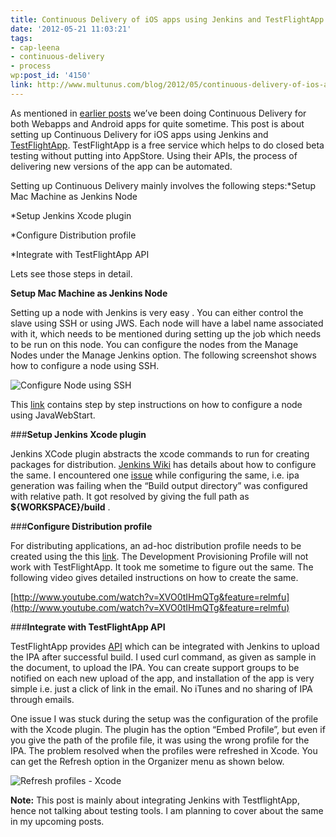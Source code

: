 ```yaml
---
title: Continuous Delivery of iOS apps using Jenkins and TestFlightApp
date: '2012-05-21 11:03:21'
tags:
- cap-leena
- continuous-delivery
- process
wp:post_id: '4150'
link: http://www.multunus.com/blog/2012/05/continuous-delivery-of-ios-apps-using-jenkins-and-testflightapp/
---
```


As mentioned in 
[earlier posts](http://www.multunus.com/blog/categories/continuous-delivery/) we’ve been doing Continuous Delivery for both Webapps and Android apps for quite sometime. This post is about setting up Continuous Delivery for iOS apps using Jenkins and 
[TestFlightApp](http://testflightapp.com). TestFlightApp is a free service which helps to do closed beta testing without putting into AppStore. Using their APIs, the process of delivering new versions of the app can be automated.


<!-- more -->

Setting up Continuous Delivery mainly involves the following steps:*Setup Mac Machine as Jenkins Node

    
*Setup Jenkins Xcode plugin

    
*Configure Distribution profile

    
*Integrate with TestFlightApp API

Lets see those steps in detail.


**Setup Mac Machine as Jenkins Node**


Setting up a node with Jenkins is very easy . You can either control the slave using SSH or using JWS. Each node will have a label name associated with it, which needs to be mentioned during setting up the job which needs to be run on this node. You can configure the nodes from the Manage Nodes under the Manage Jenkins option. The following screenshot shows how to configure a node using SSH.


![Configure Node using SSH](https://s3.amazonaws.com/multunus-cdimages/jenkins_node.png)

This 
[link](https://wiki.jenkins-ci.org/display/JENKINS/Step+by+step+guide+to+set+up+master+and+slave+machines) contains step by step instructions on how to configure a node using JavaWebStart.


###**Setup Jenkins Xcode plugin**


Jenkins XCode plugin abstracts the xcode commands to run for creating packages for distribution. 
[Jenkins Wiki](https://wiki.jenkins-ci.org/display/JENKINS/Xcode+Plugin) has details about how to configure the same. I encountered one 
[issue](https://issues.jenkins-ci.org/browse/JENKINQS-12635?focusedCommentId=161518#comment-161518) while configuring the same, i.e. ipa generation was failing when the “Build output directory” was configured with relative path. It got resolved by giving the full path as 
**${WORKSPACE}/build**
.


###**Configure Distribution profile**


For distributing applications, an ad-hoc distribution profile needs to be created using the this 
[link](https://developer.apple.com/ios/manage/provisioningprofiles/create.action?type=2). The Development Provisioning Profile will not work with TestFlightApp. It took me sometime to figure out the same. The following video gives detailed instructions on how to create the same.


[http://www.youtube.com/watch?v=XVO0tIHmQTg&feature=relmfu](http://www.youtube.com/watch?v=XVO0tIHmQTg&feature=relmfu)


###**Integrate with TestFlightApp API**


TestFlightApp provides 
[API](https://testflightapp.com/api/doc/) which can be integrated with Jenkins to upload the IPA after successful build. I used curl command, as given as sample in the document, to upload the IPA. You can create support groups to be notified on each new upload of the app, and installation of the app is very simple i.e. just a click of link in the email. No iTunes and no sharing of IPA through emails.

One issue I was stuck during the setup was the configuration of the profile with the Xcode plugin. The plugin has the option “Embed Profile”, but even if you give the path of the profile file, it was using the wrong profile for the IPA. The problem resolved when the profiles were refreshed in Xcode. You can get the Refresh option in the Organizer menu as shown below.

![Refresh profiles - Xcode](https://s3.amazonaws.com/multunus-cdimages/refresh_profiles_xcode.jpg)


**Note:**
 This post is mainly about integrating Jenkins with TestflightApp, hence not talking about testing tools. I am planning to cover about the same in my upcoming posts.
